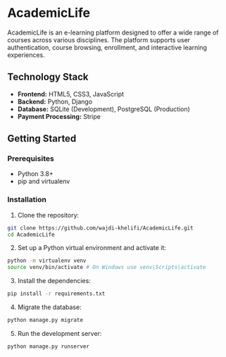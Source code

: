 # AcademicLife
AcademicLife is an e-learning platform designed to offer a wide range of courses across various disciplines. The platform supports user authentication, course browsing, enrollment, and interactive learning experiences.

## Technology Stack

- **Frontend:** HTML5, CSS3, JavaScript
- **Backend:** Python, Django
- **Database:** SQLite (Development), PostgreSQL (Production)
- **Payment Processing:** Stripe

## Getting Started
### Prerequisites

- Python 3.8+
- pip and virtualenv

### Installation
1. Clone the repository:
```bash
git clone https://github.com/wajdi-khelifi/AcademicLife.git
cd AcademicLife
```
2. Set up a Python virtual environment and activate it:
```bash
python -m virtualenv venv
source venv/bin/activate # On Windows use venv\Scripts\activate
```
3. Install the dependencies:
```bash
pip install -r requirements.txt
```
4. Migrate the database:
```bash
python manage.py migrate
```
5. Run the development server:
```bash
python manage.py runserver
```